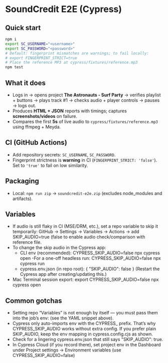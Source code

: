 # SoundCredit E2E (Cypress)

## Quick start
```bash
npm i
export SC_USERNAME="<username>"
export SC_PASSWORD="<password>"
# Default: fingerprint mismatches are warnings; to fail locally:
# export FINGERPRINT_STRICT=true
# Place the reference MP3 at cypress/fixtures/reference.mp3
npm test
```

## What it does
- Logs in → opens project **The Astronauts - Surf Party** → verifies playlist + buttons → plays track #1 → checks audio + player controls → pauses → logs out.
- Produces **HTML + JSON** reports with timings; captures **screenshots/videos** on failure.
- Compares the first **5s** of live audio to `cypress/fixtures/reference.mp3` using ffmpeg + Meyda.

## CI (GitHub Actions)
- Add repository secrets: `SC_USERNAME`, `SC_PASSWORD`.
- Fingerprint strictness is **warning** in CI (`FINGERPRINT_STRICT: 'false'`). Set to `'true'` to fail on low similarity.

## Packaging
- Local: `npm run zip` → `soundcredit-e2e.zip` (excludes node_modules and artifacts).

## Variables
- If audio is still flaky in CI (MSE/DRM, etc.), set a repo variable to skip it temporarily: GitHub → Settings → Variables → Actions → add SKIP_AUDIO=true (false to enable audio check/comparison with reference file. 
- To change the skip audio in the Cypress app:
  - CLI env (recommended): CYPRESS_SKIP_AUDIO=false npx cypress open
  -For a one-off headless run: CYPRESS_SKIP_AUDIO=false npx cypress run
  - cypress.env.json (in repo root):
  {
  "SKIP_AUDIO": false
  }
(Restart the Cypress app after creating/updating this.)
- Mac Terminal session export:
  export CYPRESS_SKIP_AUDIO=false
  npx cypress open
## Common gotchas
- Setting repo “Variables” is not enough by itself — you must pass them into the job’s env: (see the YAML snippet above).
- Cypress only auto-imports env with the CYPRESS_ prefix. That’s why CYPRESS_SKIP_AUDIO works without extra config. If you prefer plain SKIP_AUDIO, keep the env mapping in cypress.config.cjs as shown.
- Check for a lingering cypress.env.json that still says "SKIP_AUDIO": true.
- In Cypress Cloud (if you record there), set project env in the Dashboard under Project settings → Environment variables (use CYPRESS_SKIP_AUDIO=false)

